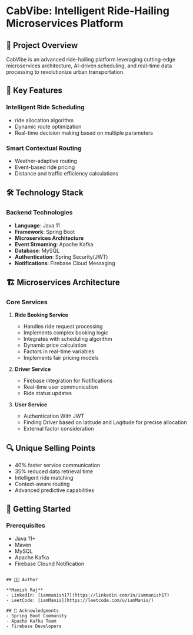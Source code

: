 # CabVibe: Intelligent Ride-Hailing Microservices Platform

## 🚗 Project Overview

CabVibe is an advanced ride-hailing platform leveraging cutting-edge microservices architecture, AI-driven scheduling, and real-time data processing to revolutionize urban transportation.

## 🌟 Key Features

### Intelligent Ride Scheduling
- ride allocation algorithm
- Dynamic route optimization
- Real-time decision making based on multiple parameters

### Smart Contextual Routing
- Weather-adaptive routing
- Event-based ride pricing
- Distance and traffic efficiency calculations

## 🛠 Technology Stack

### Backend Technologies
- **Language**: Java 11
- **Framework**: Spring Boot
- **Microservices Architecture**
- **Event Streaming**: Apache Kafka
- **Database**: MySQL
- **Authentication**: Spring Security(JWT)
- **Notifications**: Firebase Cloud Messaging


## 🏗 Microservices Architecture

### Core Services
1. **Ride Booking Service**
   - Handles ride request processing
   - Implements complex booking logic
   - Integrates with scheduling algorithm
   - Dynamic price calculation
   - Factors in real-time variables
   - Implements fair pricing models


2. **Driver Service**
   - Firebase integration for Notifications
   - Real-time user communication
   - Ride status updates

4. **User Service**
   - Authentication With JWT
   - Finding Driver based on latitude and Logitude for precise allocation
   - External factor consideration

## 🔍 Unique Selling Points

- 40% faster service communication
- 35% reduced data retrieval time
- Intelligent ride matching
- Context-aware routing
- Advanced predictive capabilities

## 🚀 Getting Started

### Prerequisites
- Java 11+
- Maven
- MySQL
- Apache Kafka
- Firebase Clound Notification
```

## 👨‍💻 Author

**Manish Raj**
- LinkedIn: [iammanish17](https://linkedin.com/in/iammanish17)
- LeetCode: [iamManis](https://leetcode.com/u/iamManis/)

## 🎉 Acknowledgments
- Spring Boot Community
- Apache Kafka Team
- Firebase Developers
